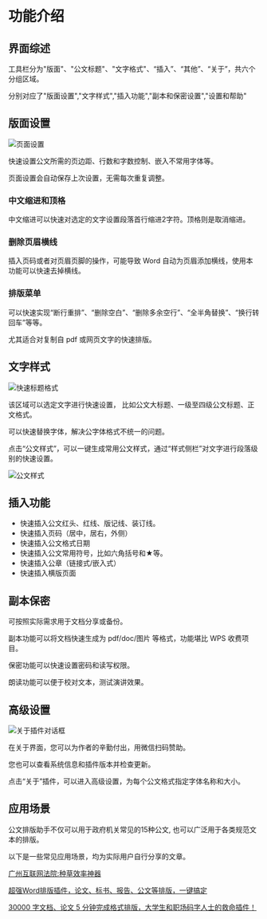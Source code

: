 # 功能介绍

## 界面综述


<ImageZoom 
  src="/img/xklbanner.jpg" 
  :border="true" 
/>
工具栏分为"版面"、"公文标题"、"文字格式"、“插入”、“其他”、“关于”，共六个分组区域。

分别对应了"版面设置","文字样式","插入功能","副本和保密设置","设置和帮助"


## 版面设置

![页面设置](img/papersetup.jpg)

快速设置公文所需的页边距、行数和字数控制、嵌入不常用字体等。

页面设置会自动保存上次设置，无需每次重复调整。

### 中文缩进和顶格

中文缩进可以快速对选定的文字设置段落首行缩进2字符。顶格则是取消缩进。

### 删除页眉横线

插入页码或者对页眉页脚的操作，可能导致 Word 自动为页眉添加横线，使用本功能可以快速去掉横线。

### 排版菜单

可以快速实现“断行重排”、“删除空白”、“删除多余空行”、“全半角替换”、“换行转回车”等等。

尤其适合对复制自 pdf 或网页文字的快速排版。

## 文字样式

![快速标题格式](https://mubu.com/document_image/514faee8-b2b0-4299-9cd7-4e674e92edb0-303000.jpg)

该区域可以选定文字进行快速设置， 比如公文大标题、一级至四级公文标题、正文格式。

可以快速替换字体，解决公字体格式不统一的问题。

点击“公文样式”，可以一键生成常用公文样式，通过“样式侧栏”对文字进行段落级别的快速设置。

![公文样式](https://mubu.com/document_image/b7f9bcce-b334-4581-8b4a-abad6264a08e-303000.jpg)

## 插入功能

+ 快速插入公文红头、红线、版记线、装订线。
+ 快速插入页码（居中，居右，外侧）
+ 快速插入公文格式日期
+ 快速插入公文常用符号，比如六角括号和★等。
+ 快速插入公章（链接式/嵌入式）
+ 快速插入横版页面

## 副本保密

可按照实际需求用于文档分享或备份。

副本功能可以将文档快速生成为 pdf/doc/图片 等格式，功能堪比 WPS 收费项目。

保密功能可以快速设置密码和读写权限。

朗读功能可以便于校对文本，测试演讲效果。

## 高级设置

![关于插件对话框](https://mubu.com/document_image/fd1a9f64-a6e9-4394-9aba-b8a8033d0558-303000.jpg)

在关于界面，您可以为作者的辛勤付出，用微信扫码赞助。

您也可以查看系统信息和插件版本并检查更新。

点击“关于”插件，可以进入高级设置，为每个公文格式指定字体名称和大小。

## 应用场景

公文排版助手不仅可以用于政府机关常见的15种公文, 也可以广泛用于各类规范文本的排版。

以下是一些常见应用场景，均为实际用户自行分享的文章。

[广州互联网法院:种草效率神器](https://www.thepaper.cn/newsDetail_forward_2994934)

[超强Word排版插件，论文、标书、报告、公文等排版，一键搞定](https://www.sohu.com/a/234997366_100084657)

[30000 字文档、论文 5 分钟完成格式排版，大学生和职场码字人士的救命插件！](https://www.bilibili.com/s/video/BV1Kb411G7Ds)
[]()
[]()
[]()
[]()
